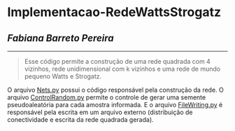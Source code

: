 # **Implementacao-RedeWattsStrogatz**
## *Fabiana Barreto Pereira*

------------


> Esse código permite a construção de uma rede quadrada com 4 vizinhos, rede unidimensional com k vizinhos e uma rede de mundo pequeno Watts e Strogatz.

O arquivo [Nets.py](https://github.com/Fabiana-BP/Implementacao-RedeWattsStrogatz/blob/master/networks/Nets.py) possui o código responsável pela construção da rede. O arquivo [ControlRandom.py](https://github.com/Fabiana-BP/Implementacao-RedeWattsStrogatz/blob/master/networks/ControlRandom.py) permite o controle de gerar uma semente pseudoaleatória para cada amostra informada. E o arquivo [FileWriting.py](https://github.com/Fabiana-BP/Implementacao-RedeWattsStrogatz/blob/master/networks/FileWriting.py) é responsável pela escrita em um arquivo externo (distribuição de conectividade e escrita da rede quadrada gerada).
